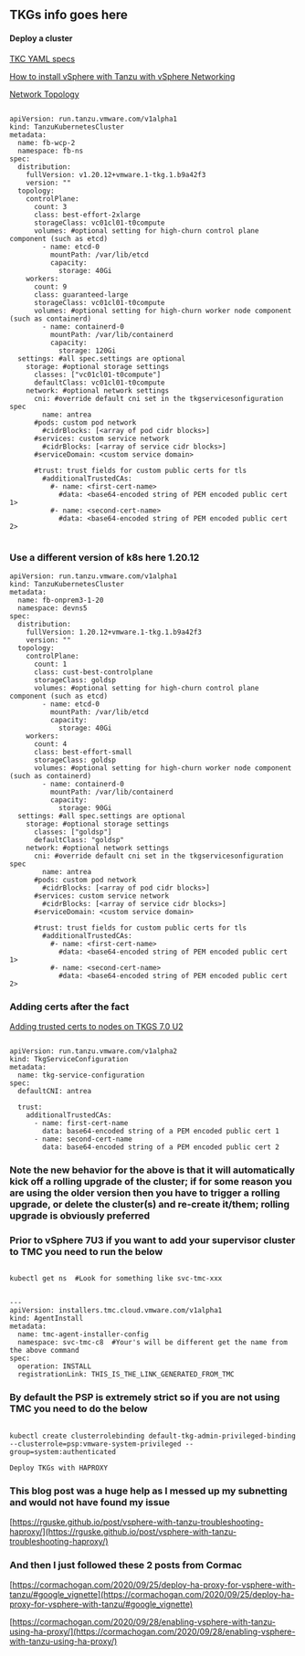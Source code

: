 ## TKGs info goes here


#### Deploy a cluster

[TKC YAML specs](https://docs.vmware.com/en/VMware-vSphere/7.0/vmware-vsphere-with-tanzu/GUID-B1034373-8C38-4FE2-9517-345BF7271A1E.html#GUID-B1034373-8C38-4FE2-9517-345BF7271A1E__section_kgn_h31_3pb)

[How to install vSphere with Tanzu with vSphere Networking](https://little-stuff.com/2020/10/07/how-to-install-vsphere-with-tanzu-with-vsphere-networking/)


[Network Topology](https://docs.vmware.com/en/VMware-vSphere/7.0/vmware-vsphere-with-tanzu/GUID-489A842E-1A74-4A94-BC7F-354BDB780751.html)


````

apiVersion: run.tanzu.vmware.com/v1alpha1
kind: TanzuKubernetesCluster
metadata:
  name: fb-wcp-2
  namespace: fb-ns
spec:
  distribution:
    fullVersion: v1.20.12+vmware.1-tkg.1.b9a42f3
    version: "" 
  topology:                               
    controlPlane:
      count: 3
      class: best-effort-2xlarge
      storageClass: vc01cl01-t0compute
      volumes: #optional setting for high-churn control plane component (such as etcd)
        - name: etcd-0
          mountPath: /var/lib/etcd
          capacity:
            storage: 40Gi 
    workers:                              
      count: 9
      class: guaranteed-large
      storageClass: vc01cl01-t0compute
      volumes: #optional setting for high-churn worker node component (such as containerd)
        - name: containerd-0
          mountPath: /var/lib/containerd
          capacity:
            storage: 120Gi             
  settings: #all spec.settings are optional
    storage: #optional storage settings
      classes: ["vc01cl01-t0compute"]
      defaultClass: vc01cl01-t0compute
    network: #optional network settings
      cni: #override default cni set in the tkgservicesonfiguration spec
        name: antrea
      #pods: custom pod network
        #cidrBlocks: [<array of pod cidr blocks>]
      #services: custom service network
        #cidrBlocks: [<array of service cidr blocks>]
      #serviceDomain: <custom service domain>
      
      #trust: trust fields for custom public certs for tls
        #additionalTrustedCAs:
          #- name: <first-cert-name>
            #data: <base64-encoded string of PEM encoded public cert 1>
          #- name: <second-cert-name>
            #data: <base64-encoded string of PEM encoded public cert 2>


````

### Use a different version of k8s here 1.20.12

````
apiVersion: run.tanzu.vmware.com/v1alpha1
kind: TanzuKubernetesCluster
metadata:
  name: fb-onprem3-1-20
  namespace: devns5
spec:
  distribution:
    fullVersion: 1.20.12+vmware.1-tkg.1.b9a42f3
    version: "" 
  topology:                               
    controlPlane:
      count: 1
      class: cust-best-controlplane
      storageClass: goldsp
      volumes: #optional setting for high-churn control plane component (such as etcd)
        - name: etcd-0
          mountPath: /var/lib/etcd
          capacity:
            storage: 40Gi 
    workers:                              
      count: 4
      class: best-effort-small
      storageClass: goldsp
      volumes: #optional setting for high-churn worker node component (such as containerd)
        - name: containerd-0
          mountPath: /var/lib/containerd
          capacity:
            storage: 90Gi             
  settings: #all spec.settings are optional
    storage: #optional storage settings
      classes: ["goldsp"]
      defaultClass: "goldsp"
    network: #optional network settings
      cni: #override default cni set in the tkgservicesonfiguration spec
        name: antrea
      #pods: custom pod network
        #cidrBlocks: [<array of pod cidr blocks>]
      #services: custom service network
        #cidrBlocks: [<array of service cidr blocks>]
      #serviceDomain: <custom service domain>
      
      #trust: trust fields for custom public certs for tls
        #additionalTrustedCAs:
          #- name: <first-cert-name>
            #data: <base64-encoded string of PEM encoded public cert 1>
          #- name: <second-cert-name>
            #data: <base64-encoded string of PEM encoded public cert 2>

````


### Adding certs after the fact

[Adding trusted certs to nodes on TKGS 7.0 U2](https://brianragazzi.wordpress.com/tag/tanzu-kubernetes-grid-service/)


````

apiVersion: run.tanzu.vmware.com/v1alpha2
kind: TkgServiceConfiguration
metadata:
  name: tkg-service-configuration
spec:
  defaultCNI: antrea

  trust:
    additionalTrustedCAs:
      - name: first-cert-name
        data: base64-encoded string of a PEM encoded public cert 1
      - name: second-cert-name
        data: base64-encoded string of a PEM encoded public cert 2

````

### Note the new behavior for the above is that it will automatically kick off a rolling upgrade of the cluster; if for some reason you are using the older version then you have to trigger a rolling upgrade, or delete the cluster(s) and re-create it/them; rolling upgrade is obviously preferred

### Prior to vSphere 7U3 if you want to add your supervisor cluster to TMC you need to run the below


````

kubectl get ns  #Look for something like svc-tmc-xxx

````

````

---
apiVersion: installers.tmc.cloud.vmware.com/v1alpha1
kind: AgentInstall
metadata:
  name: tmc-agent-installer-config
  namespace: svc-tmc-c8  #Your's will be different get the name from the above command
spec:
  operation: INSTALL
  registrationLink: THIS_IS_THE_LINK_GENERATED_FROM_TMC

````

### By default the PSP is extremely strict so if you are not using TMC you need to do the below

````

kubectl create clusterrolebinding default-tkg-admin-privileged-binding --clusterrole=psp:vmware-system-privileged --group=system:authenticated

````

```Deploy TKGs with HAPROXY```

### This blog post was a huge help as I messed up my subnetting and would not have found my issue

[https://rguske.github.io/post/vsphere-with-tanzu-troubleshooting-haproxy/](https://rguske.github.io/post/vsphere-with-tanzu-troubleshooting-haproxy/)

### And then I just followed these 2 posts from Cormac

[https://cormachogan.com/2020/09/25/deploy-ha-proxy-for-vsphere-with-tanzu/#google_vignette](https://cormachogan.com/2020/09/25/deploy-ha-proxy-for-vsphere-with-tanzu/#google_vignette)

[https://cormachogan.com/2020/09/28/enabling-vsphere-with-tanzu-using-ha-proxy/](https://cormachogan.com/2020/09/28/enabling-vsphere-with-tanzu-using-ha-proxy/)


